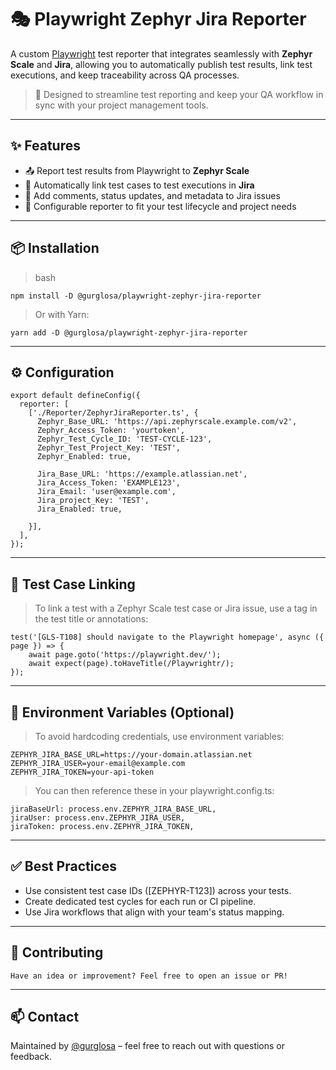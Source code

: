 # 🎭 Playwright Zephyr Jira Reporter

A custom [Playwright](https://playwright.dev/) test reporter that integrates seamlessly with **Zephyr Scale** and **Jira**, allowing you to automatically publish test results, link test executions, and keep traceability across QA processes.

> 🧪 Designed to streamline test reporting and keep your QA workflow in sync with your project management tools.

---

## ✨ Features

- 📤 Report test results from Playwright to **Zephyr Scale**
- 🔗 Automatically link test cases to test executions in **Jira**
- 📘 Add comments, status updates, and metadata to Jira issues
- 🔄 Configurable reporter to fit your test lifecycle and project needs

---

## 📦 Installation

> bash
```
npm install -D @gurglosa/playwright-zephyr-jira-reporter
```
> Or with Yarn:
```
yarn add -D @gurglosa/playwright-zephyr-jira-reporter
```

---
## ⚙️ Configuration

```
export default defineConfig({
  reporter: [
    ['./Reporter/ZephyrJiraReporter.ts', {
      Zephyr_Base_URL: 'https://api.zephyrscale.example.com/v2',
      Zephyr_Access_Token: 'yourtoken',
      Zephyr_Test_Cycle_ID: 'TEST-CYCLE-123',
      Zephyr_Test_Project_Key: 'TEST',
      Zephyr_Enabled: true,

      Jira_Base_URL: 'https://example.atlassian.net',
      Jira_Access_Token: 'EXAMPLE123',
      Jira_Email: 'user@example.com',
      Jira_project_Key: 'TEST',
      Jira_Enabled: true,

    }],
  ],
});
```
---

## 🧪 Test Case Linking

> To link a test with a Zephyr Scale test case or Jira issue, use a tag in the test title or annotations:
```
test('[GLS-T108] should navigate to the Playwright homepage', async ({ page }) => {
    await page.goto('https://playwright.dev/');
    await expect(page).toHaveTitle(/Playwrightr/);
});
```

---

## 📄 Environment Variables (Optional)

> To avoid hardcoding credentials, use environment variables:
```
ZEPHYR_JIRA_BASE_URL=https://your-domain.atlassian.net
ZEPHYR_JIRA_USER=your-email@example.com
ZEPHYR_JIRA_TOKEN=your-api-token
```

> You can then reference these in your playwright.config.ts:
```
jiraBaseUrl: process.env.ZEPHYR_JIRA_BASE_URL,
jiraUser: process.env.ZEPHYR_JIRA_USER,
jiraToken: process.env.ZEPHYR_JIRA_TOKEN,
```
---
## ✅ Best Practices

- Use consistent test case IDs ([ZEPHYR-T123]) across your tests.
- Create dedicated test cycles for each run or CI pipeline.
- Use Jira workflows that align with your team's status mapping.

---
## 🧩 Contributing
```
Have an idea or improvement? Feel free to open an issue or PR!
```

---
## 📫 Contact
Maintained by [@gurglosa](https://github.com/guramiivanidze) – feel free to reach out with questions or feedback.
